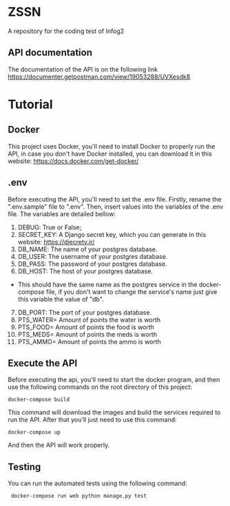 # ZSSN

A repository for the coding test of Infog2

## API documentation

The documentation of the API is on the following link https://documenter.getpostman.com/view/19053288/UVXesdk8

# Tutorial

## Docker
This project uses Docker, you'll need to install Docker to properly run the API, in case you don't have Docker installed, you can download it in this website: https://docs.docker.com/get-docker/

## .env
Before executing the API, you'll need to set the .env file. Firstly, rename the ".env.sample" file to ".env". Then, insert values into the variables of the .env file. The variables are detailed bellow:

1. DEBUG: True or False;
2. SECRET_KEY: A Django secret key, which you can generate in this website: https://djecrety.ir/
3. DB_NAME: The name of your postgres database.
4. DB_USER: The username of your postgres database.
5. DB_PASS: The password of your postgres database.
6. DB_HOST: The host of your postgres database.
  - This should have the same name as the postgres service in the docker-compose file, if you don't want to change the service's name just give this variable the value of "db".
7. DB_PORT: The port of your postgres database.
8. PTS_WATER= Amount of points the water is worth
9. PTS_FOOD= Amount of points the food is worth
10. PTS_MEDS= Amount of points the meds is worth
11. PTS_AMMO=  Amount of points the ammo is worth
  
## Execute the API
 
Before executing the api, you'll need to start the docker program, and then use the following commands on the root directory of this project:

``` docker-compose build ```

This command will download the images and build the services required to run the API. After that you'll just need to use this command:

``` docker-compose up ```

And then the API will work properly.

## Testing

You can run the automated tests using the following command:

```  docker-compose run web python manage.py test  ```
